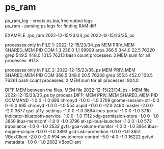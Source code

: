# ps_ram

ps_ram_log - creats ps,top,free output logs
<br>ps_ram     - parsing ps logs for finding RAM diff  

EXAMPLE
./ps_ram 2022-12-15/23/34_ps 2022-12-15/23/35_ps 


processes only in FILE 1: 2022-12-15/23/34_ps
                 MEM   PRIV_MEM SHARED_MEM        PID        COM
                 1.3      236.0        1.1      99999       arpa
               366.5      344.0       22.5      76220       grep
               549.5      448.0      101.5      76213       bash
count processes: 3
MEM sum for all processes: 917.3


processes only in FILE 2: 2022-12-15/23/35_ps
                 MEM   PRIV_MEM SHARED_MEM        PID        COM
               368.5      348.0       20.5      76268       grep
               555.5      452.0      103.5      76261       bash
count processes: 2
MEM sum for all processes: 924.0


DIFF MEM between the files. MEM file 2022-12-15/23/34_ps - MEM file 2022-12-15/23/35_ps by process
 DIFF: MEM   PRIV_MEM SHARED_MEM        PID COMMAND
      -1.0          0       -1.0        696 chronyd
      -1.0          0       -1.0       3708 gnome-session-ctl
      -5.0          0       -5.0        695 chronyd
      -1.0          0       -1.0        554 acpid
     -17.0          0      -17.0       2460 master
      -2.0          0       -2.0       3877 gsd-a11y-settings
      -1.0          0       -1.0       3864 ibus-portal
      -1.0          0       -1.0       3710 indicator-bluetooth-service
      -1.0          0       -1.0       7112 xdg-permission-store
      -1.0          0       -1.0       3856 ibus-memconf
      -1.0          0       -1.0       3796 at-spi-bus-launcher
      -1.0          0       -1.0        572 irqbalance
      -1.0          0       -1.0       3532 gvfs-goa-volume-monitor
      -1.0          0       -1.0       3954 ibus-engine-simple
      -1.0          0       -1.0       3893 gsd-usb-protection
      -1.0          0       -1.0       3651 VBoxClient
      -2.0          0       -2.0        594 switcheroo-control
      -5.0       -4.0       -1.0      16222 gvfsd-metadata
      -1.0          0       -1.0       2682 VBoxClient

